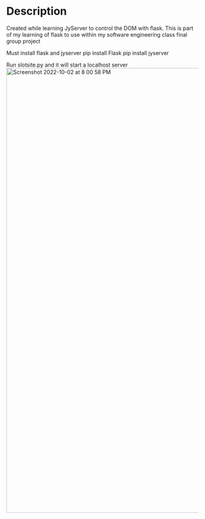 # Description
Created while learning JyServer to control the DOM with flask. This is part of my learning of flask to use within my software engineering class final group project

Must install flask and jyserver
pip install Flask
pip install jyserver

Run slotsite.py and it will start a localhost server
<img width="1165" alt="Screenshot 2022-10-02 at 8 00 58 PM" src="https://user-images.githubusercontent.com/20826285/193482189-5d3be355-5bac-41d3-a4da-ecfac12d6492.png">
